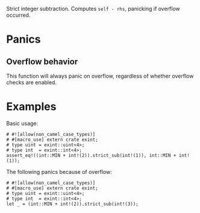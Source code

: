 Strict integer subtraction. Computes `self - rhs`, panicking if overflow occurred.

# Panics

## Overflow behavior

This function will always panic on overflow, regardless of whether overflow checks are enabled.

# Examples

Basic usage:

```
# #![allow(non_camel_case_types)]
# #[macro_use] extern crate exint;
# type uint = exint::uint<4>;
# type int  = exint::int<4>;
assert_eq!((int::MIN + int!(2)).strict_sub(int!(1)), int::MIN + int!(1));
```

The following panics because of overflow:

```should_panic
# #![allow(non_camel_case_types)]
# #[macro_use] extern crate exint;
# type uint = exint::uint<4>;
# type int  = exint::int<4>;
let _ = (int::MIN + int!(2)).strict_sub(int!(3));
```
